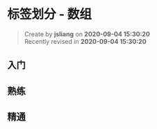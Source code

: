 标签划分 - 数组
===

> Create by **jsliang** on **2020-09-04 15:30:20**  
> Recently revised in **2020-09-04 15:30:20**

## 入门

## 熟练

## 精通